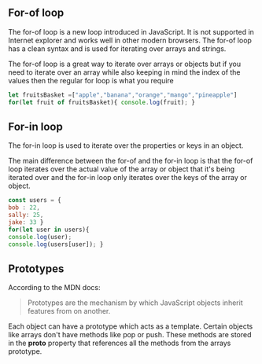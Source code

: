 ## For-of loop

The for-of loop is a new loop introduced in JavaScript. It is not supported in Internet explorer and works well in other modern browsers. The for-of loop has a clean syntax and is used for iterating over arrays and strings.

The for-of loop is a great way to iterate over arrays or objects but if you need to iterate over an array while also keeping in mind the index of the values then the regular for loop is what you require

```js
let fruitsBasket =["apple","banana","orange","mango","pineapple"]
for(let fruit of fruitsBasket){ console.log(fruit); }
```

## For-in loop

The for-in loop is used to iterate over the properties or keys in an object.

The main difference between the for-of and the for-in loop is that the for-of loop iterates over the actual value of the array or object that it's being iterated over and the for-in loop only iterates over the keys of the array or object.

```js
const users = {
bob : 22,
sally: 25,
jake: 33 }
for(let user in users){
console.log(user);
console.log(users[user]); }
```

## Prototypes

According to the MDN docs: 

> Prototypes are the mechanism by which JavaScript objects inherit features from on another.

Each object can have a prototype which acts as a template. Certain objects like arrays don't have methods like pop or push. These methods are stored in the __proto__ property that references all the methods from the arrays prototype.
